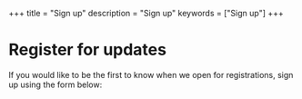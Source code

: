 +++
title = "Sign up"
description = "Sign up"
keywords = ["Sign up"]
+++

# Register for updates

If you would like to be the first to know when we open for registrations, sign up using the form below:



<br />
